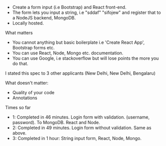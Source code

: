 - Create a form input (i.e Bootstrap) and React front-end.
- The form lets you input a string, i.e "sddaf" "sifojew" and register that to a NodeJS backend, MongoDB.
- Locally hosted.

What matters

- You cannot anything but basic boilerplate i.e 'Create React App', Bootstrap forms etc. 
- You can use React, Node, Mongo etc. documentation.
- You can use Google, i.e stackoverflow but will lose points the more you do that. 

I stated this spec to 3 other applicants (New Delhi, New Delhi, Bengalaru)

What doesn't matter:

- Quality of your code
- Annotations


Times so far

- 1: Completed in 46 minutes. Login form with validation. (username, password). To MongoDB. React and Node.
- 2: Completed in 49 minutes. Login form without validation. Same as above.
- 3: Completed in 1 hour: String input form, React, Node, Mongo.
